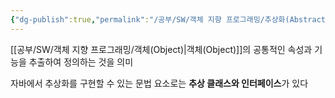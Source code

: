 ```yaml
---
{"dg-publish":true,"permalink":"/공부/SW/객체 지향 프로그래밍/추상화(Abstraction)/","dgPassFrontmatter":true}
---
```


[[공부/SW/객체 지향 프로그래밍/객체(Object)\|객체(Object)]]의 공통적인 속성과 기능을 추출하여 정의하는 것을 의미

자바에서 추상화를 구현할 수 있는 문법 요소로는 **추상 클래스와 인터페이스**가 있다

